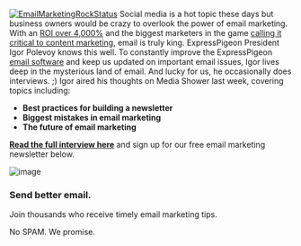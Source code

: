 [![EmailMarketingRockStatus](http://blog.expresspigeon.com/wp-content/uploads/2014/06/EmailMarketingRockStatus.png)](http://blog.expresspigeon.com/wp-content/uploads/2014/06/EmailMarketingRockStatus.png)
Social media is a hot topic these days but business owners would be
crazy to overlook the power of email marketing. With an [ROI over
4,000%](http://blog.expresspigeon.com/2014/01/06/email-marketing-statistics-2014/)
and the biggest marketers in the game [calling it critical to content
marketing](http://blog.expresspigeon.com/2014/05/08/content-marketing-email-esps-the-future-of-marketing-with-andy-crestodina/),
email is truly king. ExpressPigeon President Igor Polevoy knows this
well. To constantly improve the ExpressPigeon [email
software](http://expresspigeon.com) and keep us updated on important
email issues, Igor lives deep in the mysterious land of email. And lucky
for us, he occasionally does interviews. ;) Igor aired his thoughts on
Media Shower last week, covering topics including:

-   **Best practices for building a newsletter**
-   **Biggest mistakes in email marketing**
-   **The future of email marketing**

**[Read the full interview
here](http://mediashower.com/blog/expert-interview-with-igor-polevoy-for-media-shower/)**
and sign up for our free email marketing newsletter below.

![image](http://blog.expresspigeon.com/wp-content/uploads/2013/11/ep_badge.png)

### Send better email.

Join thousands who receive timely email marketing tips.

No SPAM. We promise.
